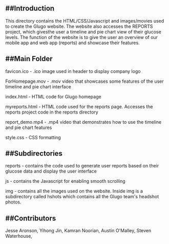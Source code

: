 ##Introduction
------------------------------------
This directory contains the HTML/CSS/Javascript and images/movies used to create the Glugo website.
The website also accesses the REPORTS project, which givesthe user a timeline and pie chart view of their glucose levels. The function of the website is to give the user an overview of our mobile app and web app (reports) and showcase their features. 


##Main Folder
------------------------------------
favicon.ico - .ico image used in header to display company logo

ForHomepage.mov - .mov video that showcases some features of the user timeline and pie chart interface

index.html - HTML code for Glugo homepage

myreports.html - HTML code used for the reports page. Accesses the reports project code in the reports directory

report_demo.mp4 - .mp4 video that demonstrates how to use the timeline and pie chart features

style.css - CSS formatting


##Subdirectories
------------------------------------
reports - contains the code used to generate user reports based on their glucose data and display the user interface

js - contains the Javascript for enabling smooth scrolling

img - contains all the images used on the website. Inside img is a subdirectory called hshots which contains all the Glugo team's headshot photos.


##Contributors
------------------------------------
Jesse Aronson, 
Yihong Jin, 
Kamran Noorian, 
Austin O'Malley, 
Steven Waterhouse, 
